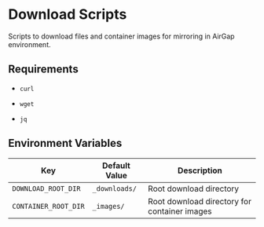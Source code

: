 # Download Scripts

Scripts to download files and container images for mirroring in AirGap environment.

## Requirements

* `curl`

* `wget`

* `jq`

## Environment Variables

|       **Key**      | **Default Value** |                **Description**               |
|--------------------|-------------------|----------------------------------------------|
| `DOWNLOAD_ROOT_DIR`  | `_downloads/`   | Root download directory                      |
| `CONTAINER_ROOT_DIR` | `_images/`      | Root download directory for container images |
